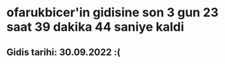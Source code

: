 # ofarukbicer'in gidisine son 3 gun 23 saat 39 dakika 44 saniye kaldi

## Gidis tarihi: 30.09.2022 :(